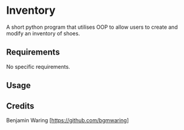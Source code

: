 # Inventory
A short python program that utilises OOP to allow users to create and modify an inventory of shoes.

## Requirements
No specific requirements.

## Usage

## Credits
Benjamin Waring [https://github.com/bgmwaring]
